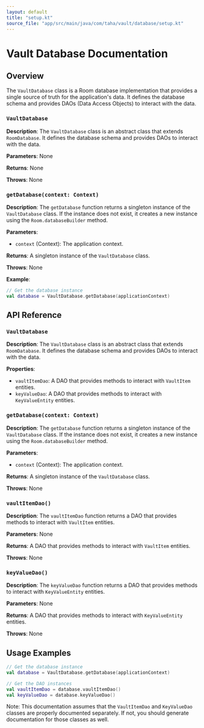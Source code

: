 ```yaml
---
layout: default
title: "setup.kt"
source_file: "app/src/main/java/com/taha/vault/database/setup.kt"
---
```


Vault Database Documentation
==========================

Overview
--------

The `VaultDatabase` class is a Room database implementation that provides a single source of truth for the application's data. It defines the database schema and provides DAOs (Data Access Objects) to interact with the data.

### `VaultDatabase`

**Description**: The `VaultDatabase` class is an abstract class that extends `RoomDatabase`. It defines the database schema and provides DAOs to interact with the data.

**Parameters**: None

**Returns**: None

**Throws**: None

### `getDatabase(context: Context)`

**Description**: The `getDatabase` function returns a singleton instance of the `VaultDatabase` class. If the instance does not exist, it creates a new instance using the `Room.databaseBuilder` method.

**Parameters**:
- `context` (Context): The application context.

**Returns**: A singleton instance of the `VaultDatabase` class.

**Throws**: None

**Example**:
```kotlin
// Get the database instance
val database = VaultDatabase.getDatabase(applicationContext)
```

API Reference
-------------

### `VaultDatabase`

**Description**: The `VaultDatabase` class is an abstract class that extends `RoomDatabase`. It defines the database schema and provides DAOs to interact with the data.

**Properties**:
- `vaultItemDao`: A DAO that provides methods to interact with `VaultItem` entities.
- `keyValueDao`: A DAO that provides methods to interact with `KeyValueEntity` entities.

### `getDatabase(context: Context)`

**Description**: The `getDatabase` function returns a singleton instance of the `VaultDatabase` class. If the instance does not exist, it creates a new instance using the `Room.databaseBuilder` method.

**Parameters**:
- `context` (Context): The application context.

**Returns**: A singleton instance of the `VaultDatabase` class.

**Throws**: None

### `vaultItemDao()`

**Description**: The `vaultItemDao` function returns a DAO that provides methods to interact with `VaultItem` entities.

**Parameters**: None

**Returns**: A DAO that provides methods to interact with `VaultItem` entities.

**Throws**: None

### `keyValueDao()`

**Description**: The `keyValueDao` function returns a DAO that provides methods to interact with `KeyValueEntity` entities.

**Parameters**: None

**Returns**: A DAO that provides methods to interact with `KeyValueEntity` entities.

**Throws**: None

Usage Examples
-------------

```kotlin
// Get the database instance
val database = VaultDatabase.getDatabase(applicationContext)

// Get the DAO instances
val vaultItemDao = database.vaultItemDao()
val keyValueDao = database.keyValueDao()
```

Note: This documentation assumes that the `VaultItemDao` and `KeyValueDao` classes are properly documented separately. If not, you should generate documentation for those classes as well.